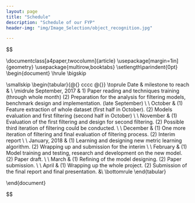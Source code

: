 ```yaml
---
layout: page
title: "Schedule"
description: "Schedule of our FYP"
header-img: "img/Image_Selection/object_recognition.jpg"

---
```


$$

\documentclass[a4paper,twocolumn]{article}
\usepackage[margin=1in]{geometry}
\usepackage{multirow,booktabs}
\setlength\parindent{0pt}
\begin{document}
\hrule
\bigskip



\smallskip
\begin{tabular}{@{} cccc @{}}
\toprule
Date & milestone to reach & \\
\midrule
September, 2017 & 1) Paper reading and techniques training (through whole month) (2) Preparation for the analysis for filtering models, benchmark design and implementation. (late September) \\
\\
October  & (1) Feature extraction of whole dataset (first half in October). (2) Models evaluation and first filtering (second half in October) \\ 
\\
November & (1) Evaluation of the first filtering and design for second filtering. (2) Possible third iteration of filtering could be conducted. \\
\\
December & (1) One more iteration of filtering and final evaluation of filtering process. (2) Interim report \\
\\
January, 2018 & (1) Learning and designing new metric learning algorithm. (2) Wrapping up and submission for the interim \\
\\
February & (1) Model training and testing, research and development on the new model. (2) Paper draft. \\
\\
March & (1) Refining of the model designing. (2) Paper submission. \\
\\
April & (1) Wrapping up the whole project. (2) Submission of the final report and final presentation. &\\
\bottomrule
\end{tabular}

\end{document}

$$
